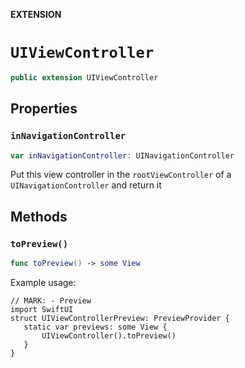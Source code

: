 **EXTENSION**

# `UIViewController`
```swift
public extension UIViewController
```

## Properties
### `inNavigationController`

```swift
var inNavigationController: UINavigationController
```

Put this view controller in the `rootViewController` of a `UINavigationController` and return it

## Methods
### `toPreview()`

```swift
func toPreview() -> some View
```

Example usage:
```
// MARK: - Preview
import SwiftUI
struct UIViewControllerPreview: PreviewProvider {
   static var previews: some View {
       UIViewController().toPreview()
   }
}
```
